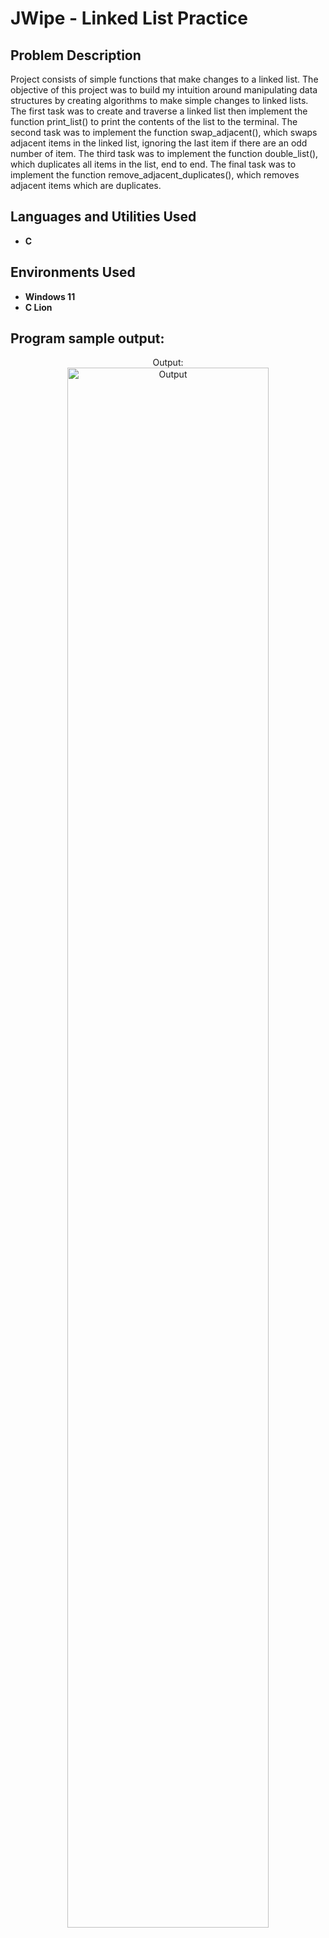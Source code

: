 <h1>JWipe - Linked List Practice</h1>

<h2>Problem Description</h2>
Project consists of simple functions that make changes to a linked list. The objective of this project was to build my intuition around manipulating data structures by creating algorithms to make simple changes to linked lists. The first task was to create and traverse a linked list then implement the function print_list() to print the contents of the list to the terminal. The second task was to implement the function swap_adjacent(), which swaps adjacent items in the linked list, ignoring the last
item if there are an odd number of item. The third task was to implement the function double_list(), which duplicates all items in the list, end to end. The final task was to implement the function remove_adjacent_duplicates(), which removes adjacent items which are duplicates. 
<br />


<h2>Languages and Utilities Used</h2>

- <b>C</b> 

<h2>Environments Used </h2>

- <b>Windows 11</b>
- <b>C Lion</b>

<h2>Program sample output:</h2>

<p align="center">
Output: <br/>
<img src="(https://imgur.com/a/u6rRSHS)" height="80%" width="80%" alt="Output"/>
<br />

